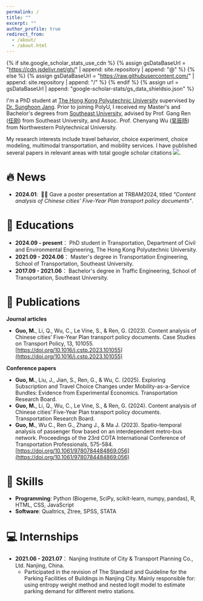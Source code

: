 ```yaml
---
permalink: /
title: ""
excerpt: ""
author_profile: true
redirect_from: 
  - /about/
  - /about.html
---
```


{% if site.google_scholar_stats_use_cdn %}
{% assign gsDataBaseUrl = "https://cdn.jsdelivr.net/gh/" | append: site.repository | append: "@" %}
{% else %}
{% assign gsDataBaseUrl = "https://raw.githubusercontent.com/" | append: site.repository | append: "/" %}
{% endif %}
{% assign url = gsDataBaseUrl | append: "google-scholar-stats/gs_data_shieldsio.json" %}

<span class='anchor' id='about-me'></span>

I'm a PhD student at [The Hong Kong Polyutechnic University](https://www.polyu.edu.hk/) supervised by [Dr. Sunghoon Jang](https://www.polyu.edu.hk/cee/people/academic-staff/dr-sung-hoon-jang/). Prior to joining PolyU, I received my Master's and Bachelor's degrees from [Southeast University](https://www.seu.edu.cn/english/main.htm), advised by Prof. Gang Ren ([任刚](https://tc.seu.edu.cn/2019/1022/c25722a291836/page.htm)) from Southeast University, and Assoc. Prof. Chenyang Wu ([吴辰旸](https://teacher.nwpu.edu.cn/2023010029)) from Northwestern Polytechnical University.

My research interests include travel behavior, choice experiment, choice modeling, multimodal transportation, and mobility services. I have published several papers in relevant areas with total google scholar citations  <a href='https://scholar.google.com/citations?user=psLnv6sAAAAJ'><img src="https://img.shields.io/endpoint?url={{ url | url_encode }}&logo=Google%20Scholar&labelColor=f6f6f6&color=9cf&style=flat&label=citations"></a>.

<!-- You can find my CV here: [Meng's Curriculum Vitae](../assets/CV_Meng_Guo.pdf).-->

# 🔥 News
- **2024.01**: &nbsp;🎉🎉 Gave a poster presentation at TRBAM2024, titled *"Content analysis of Chinese cities’ Five-Year Plan transport policy documents"*.
<!--  - *2022.02*: &nbsp;🎉🎉 Lorem ipsum dolor sit amet, consectetur adipiscing elit. Vivamus ornare aliquet ipsum, ac tempus justo dapibus sit amet.  -->

# 📖 Educations
- **2024.09 - present**： PhD student in Transportation, Department of Civil and Environmental Engineering, The Hong Kong Polyutechnic University. 
- **2021.09 - 2024.06**： Master's degree in Transportation Engineering, School of Transportation, Southeast University. 
- **2017.09 - 2021.06**： Bachelor's degree in Traffic Engineering, School of Transportation, Southeast University.

# 📝 Publications 

<!--  <div class='paper-box'><div class='paper-box-image'><div><div class="badge">CVPR 2016</div><img src='images/500x300.png' alt="sym" width="100%"></div></div> -->
<!--  <div class='paper-box-text' markdown="1"> -->

<!--  [Deep Residual Learning for Image Recognition](https://openaccess.thecvf.com/content_cvpr_2016/papers/He_Deep_Residual_Learning_CVPR_2016_paper.pdf) -->

<!--  **Kaiming He**, Xiangyu Zhang, Shaoqing Ren, Jian Sun -->

<!--  [**Project**](https://scholar.google.com/citations?view_op=view_citation&hl=zh-CN&user=DhtAFkwAAAAJ&citation_for_view=DhtAFkwAAAAJ:ALROH1vI_8AC) <strong><span class='show_paper_citations' data='DhtAFkwAAAAJ:ALROH1vI_8AC'></span></strong> -->
<!--  - Lorem ipsum dolor sit amet, consectetur adipiscing elit. Vivamus ornare aliquet ipsum, ac tempus justo dapibus sit amet. -->
<!--  </div> -->
<!--  </div> -->
**Journal articles**
- **Guo, M.**, Li, Q., Wu, C., Le Vine, S., & Ren, G. (2023). Content analysis of Chinese cities’ Five-Year Plan transport policy documents. Case Studies on Transport Policy, 13, 101055. [https://doi.org/10.1016/j.cstp.2023.101055](https://doi.org/10.1016/j.cstp.2023.101055)

**Conference papers**
- **Guo, M.**, Liu, J., Jian, S., Ren, G., & Wu, C. (2025). Exploring Subscription and Travel Choice Changes under Mobility-as-a-Service
Bundles: Evidence from Experimental Economics. Transportation Research Board.
- **Guo, M.**, Li, Q., Wu, C., Le Vine, S., & Ren, G. (2024). Content analysis of Chinese cities’ Five-Year Plan transport policy documents. Transportation Research Board.
- **Guo, M.**, Wu C., Ren G., Zhang J., & Ma J. (2023). Spatio-temporal analysis of passenger flow based on an interdependent metro-bus network. Proceedings of the 23rd COTA International Conference of Transportation Professionals, 575-584. [https://doi.org/10.1061/9780784484869.056](https://doi.org/10.1061/9780784484869.056)

<!--# 🎖 Honors and Awards -->
<!--- **Oct 2023**: Master’s Academic Scholarship, Southeast University. -->
<!--- **Oct 2022**: 2nd Class Academic Scholarship, Southeast University. -->
<!--- **Jul 2022**: 2nd Prize in National Competition of Transport Science and Technology for Students. -->
<!--- **May 2022**: Advanced Graduate Student, School of Transportation, Southeast University. -->
<!-- - *Oct 2022* Advanced Graduate Student in Sports and Aesthetics, Southeast University.  -->
<!-- - *Oct 2021* 3rd Class Academic Scholarship, Southeast University.  -->

# 🎯 Skills
- **Programming**: Python (Biogeme, SciPy, scikit-learn, numpy, pandas), R, HTML, CSS, JavaScript
- **Software**: Qualtrics, Ztree, SPSS, STATA

# 💻 Internships
- **2021.06 - 2021.07**： Nanjing Institute of City & Transport Planning Co., Ltd. Nanjing, China.
  - Participated in the revision of The Standard and Guideline for the Parking Facilities of Buildings in Nanjing City. Mainly responsible for: using entropy weight method and nested logit model to estimate parking demand for different metro stations.
